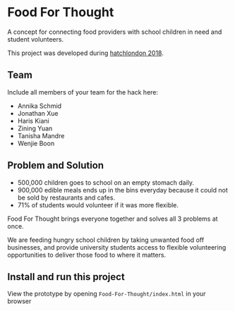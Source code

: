 # Food For Thought

A concept for connecting food providers with school children in need and student volunteers.

This project was developed during [hatchlondon 2018](http://hatchlondon.io).

## Team

Include all members of your team for the hack here:

* Annika Schmid 
* Jonathan Xue 
* Haris Kiani
* Zining Yuan
* Tanisha Mandre
* Wenjie Boon

## Problem and Solution
- 500,000 children goes to school on an empty stomach daily.
- 900,000 edible meals ends up in the bins everyday because it could not be sold by restaurants and cafes.
- 71% of students would volunteer if it was more flexible.

Food For Thought brings everyone together and solves all 3 problems at once.

We are feeding hungry school children by taking unwanted food off businesses, and provide university students access to flexible volunteering opportunities to deliver those food to where it matters.

## Install and run this project
View the prototype by opening `Food-For-Thought/index.html` in your browser 
